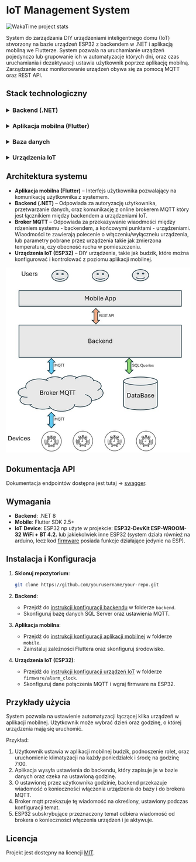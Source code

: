 # IoT Management System

![WakaTime project stats](https://wakatime.com/badge/user/dbbc3989-d939-47fa-9843-84740830b781/project/6e34a6d9-e075-4a79-b29c-f6b525d7adab.svg?style=default)

<!--
![WakaTime project stats](https://wakatime.com/badge/user/dbbc3989-d939-47fa-9843-84740830b781/project/6e34a6d9-e075-4a79-b29c-f6b525d7adab.svg?style=plastic)

![WakaTime project stats](https://wakatime.com/badge/user/dbbc3989-d939-47fa-9843-84740830b781/project/6e34a6d9-e075-4a79-b29c-f6b525d7adab.svg?style=flat)

![WakaTime project stats](https://wakatime.com/badge/user/dbbc3989-d939-47fa-9843-84740830b781/project/6e34a6d9-e075-4a79-b29c-f6b525d7adab.svg?style=flat-square)

![WakaTime project stats](https://wakatime.com/badge/user/dbbc3989-d939-47fa-9843-84740830b781/project/6e34a6d9-e075-4a79-b29c-f6b525d7adab.svg?style=for-the-badge)

![WakaTime project stats](https://wakatime.com/badge/user/dbbc3989-d939-47fa-9843-84740830b781/project/6e34a6d9-e075-4a79-b29c-f6b525d7adab.svg?style=social) -->

System do zarządzania DIY urządzeniami inteligentnego domu (IoT) stworzony na bazie urządzeń ESP32 z backendem w .NET i aplikacją mobilną we Flutterze. System pozwala na uruchamianie urządzeń pojedynczo lub grupowanie ich w automatyzacje których dni, oraz czas uruchamiania i dezaktywacji ustawia użytkownik poprzez aplikację mobilną. Zarządzanie oraz monitorowanie urządzeń obywa się za pomocą MQTT oraz REST API.

## Stack technologiczny

<!-- Stack technologiczny -->
<h3>
<details>
  <summary>Backend (.NET)</summary>
  <ul>
    <li><small><a href="https://dotnet.microsoft.com/en-us/download/dotnet/8.0">.NET</a> 8</small></li>
    <li><small><a href="https://learn.microsoft.com/en-us/ef/core/">Entity Framework Core:</a> 8.0.6</small></li>
    <li><small><a href="https://automapper.org/">AutoMapper:</a> 13.0.1</small></li>
    <li><small><a href="https://docs.fluentvalidation.net/en/latest/">FluentValidation:</a> 11.3.0</small></li>
    <li><small><a href="https://jwt.io/">JWT Bearer:</a> 8.0.6</small></li>
    <li><small><a href="https://nlog-project.org/">NLog:</a> 5.3.14</small></li>
    <li><small><a href="https://github.com/dotnet/MQTTnet/wiki">MQTTnet:</a> 4.3.7</small></li>
  </ul>
</details>
<h3>

<h3>
<details>
  <summary>Aplikacja mobilna (Flutter)</summary>
  <ul>
    <li><small><a href="https://docs.flutter.dev/">Flutter SDK:</a> 2.5.3</small></li>
    <li><small><a href="https://dart.dev/guides/">Dart:</a> 3.4.3</small></li>
  </ul>
</details> 
</h3>

<h3>
<details>
  <summary>Baza danych</summary>
  <ul>
    <li><small>SQL Server: <a href="https://www.microsoft.com/en-us/sql-server/">SQL Server 2019</a></small></li>
    <li><small>DBMS: <a href="https://learn.microsoft.com/en-us/sql/ssms/">SQL Server Management Studio 20</a></small></li>
    <li><small>ORM: <a href="https://learn.microsoft.com/en-us/ef/core/">Entity Framework Core</a></small></li>
  </ul>
</details>
</h3>

<h3>
<details>
  <summary>Urządzenia IoT</summary>
  <ul>
    <li><small>Mikrokontroler: <a href="https://botland.com.pl/moduly-wifi-i-bt-esp32/8893-esp32-wifi-bt-42-platforma-z-modulem-esp-wroom-32-zgodny-z-esp32-devkit-5904422337438.html">ESP32-DevKit ESP-WROOM-32 WiFi+BT 4.2</a></small></li>
    <li><small>IDE: <a href="https://github.com/espressif/arduino-esp32">Arduino Core for ESP32:</a> 1.0.6</small></li>
    <li>
        <small>
            Libraries:
            <ul>
                <li>PubSubClient 2.8</li>
                <li>WiFiClientSecure</li>
            </ul>
      </small>
    </li>
  </ul>
</details>
</h3>

## Architektura systemu

- **Aplikacja mobilna (Flutter)** – Interfejs użytkownika pozwalający na komunikację użytkownika z systemem.
- **Backend (.NET)** – Odpowiada za autoryzację użytkownika, przetwarzanie danych, oraz komunikację z online brokerem MQTT który jest łącznikiem między backendem a urządzeniami IoT.
- **Broker MQTT** – Odpowiada za przekazywanie wiaodmości między rdzeniem systemu - backendem, a końcowymi punktami - urządzeniami. Wiaodmości te zawierają polecenie o włączeniu/wyłączneiu urządzenia, lub parametry pobrane przez urządzenia takie jak zmierzona temperatura, czy obecność ruchu w pomieszczeniu.
- **Urządzenia IoT (ESP32)** – DIY urządzenia, takie jak budzik, które można konfigurować i kontrolować z poziomu aplikacji mobilnej.

![Architecture Diagram](docs/diagram.jpg)

## Dokumentacja API

Dokumentacja endpointów dostępna jest tutaj -> [swagger](https://WojciechCholewinski.github.io/repo-test/index.html).

## Wymagania

- **Backend**: .NET 8
- **Mobile**: Flutter SDK 2.5+
- **IoT Device**: ESP32 np użyte w projekcie: **ESP32-DevKit ESP-WROOM-32 WiFi + BT 4.2.** lub jakiekolwiek inne ESP32 (system działa również na arduino, lecz kod [firmware](./firmware) posiada funkcje działające jedynie na ESP).

## Instalacja i Konfiguracja

1. **Sklonuj repozytorium**:
   ```bash
   git clone https://github.com/yourusername/your-repo.git
   ```
2. **Backend**:

   - Przejdź do [instrukcji konfiguracji backendu](./backend/README.md) w folderze `backend`.
   - Skonfiguruj bazę danych SQL Server oraz ustawienia MQTT.

3. **Aplikacja mobilna**:

   - Przejdź do [instrukcji konfiguracji aplikacji mobilnej](./mobile/README.md) w folderze `mobile`.
   - Zainstaluj zależności Fluttera oraz skonfiguruj środowisko.

4. **Urządzenia IoT (ESP32)**:
   - Przejdź do [instrukcji konfiguracji urządzeń IoT](./firmware/alarm_clock/readme.md) w folderze `firmware/alarm_clock`.
   - Skonfiguruj dane połączenia MQTT i wgraj firmware na ESP32.

## Przykłady użycia

System pozwala na ustawienie automatyzacji łączącej kilka urządzeń w aplikacji mobilnej.
Użytkownik może wybrać dzień oraz godzinę, o której urządzenia mają się uruchomić.

Przykład:

1. Użytkownik ustawia w aplikacji mobilnej budzik, podnoszenie rolet, oraz uruchomienie klimatyzacji na każdy poniedziałek i środę na godzinę 7:00.
2. Aplikacja wysyła ustawienia do backendu, który zapisuje je w bazie danych oraz czeka na ustawioną godzinę.
3. O ustawionej przez użytkownika godzinie, backend przekazuje wiadomość o konieczności włączenia urządzenia do bazy i do brokera MQTT.
4. Broker mqtt przekazuje tę wiadomość na określony, ustawiony podczas konfiguracji temat.
5. ESP32 subskrybujące przeznaczony temat odbiera wiadomość od brokera o konieczności włączenia urządzeń i je aktywuje.

## Licencja

Projekt jest dostępny na licencji [MIT](./firmware/alarm_clock/LICENSE).
